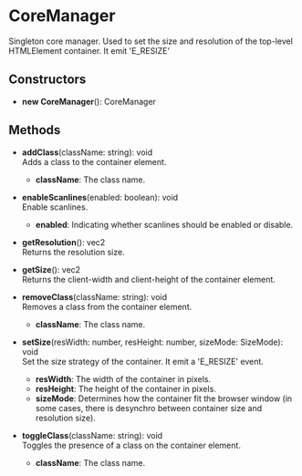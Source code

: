 # CoreManager

Singleton core manager.
Used to set the size and resolution of the top-level HTMLElement container.
It emit 'E_RESIZE'
## Constructors
- **new CoreManager**(): CoreManager   
## Methods
- **addClass**(className: string): void   
Adds a class to the container element.
   - **className**: The class name.

- **enableScanlines**(enabled: boolean): void   
Enable scanlines.
   - **enabled**: Indicating whether scanlines should be enabled or disable.

- **getResolution**(): vec2   
Returns the resolution size.

- **getSize**(): vec2   
Returns the client-width and client-height of the container element.

- **removeClass**(className: string): void   
Removes a class from the container element.
   - **className**: The class name.

- **setSize**(resWidth: number, resHeight: number, sizeMode: SizeMode): void   
Set the size strategy of the container. It emit a 'E_RESIZE' event.
   - **resWidth**: The width of the container in pixels.
   - **resHeight**: The height of the container in pixels.
   - **sizeMode**: Determines how the container fit the browser window (in some cases, there is desynchro between container size and resolution size).

- **toggleClass**(className: string): void   
Toggles the presence of a class on the container element.
   - **className**: The class name.
